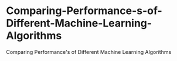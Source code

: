 # Comparing-Performance-s-of-Different-Machine-Learning-Algorithms
Comparing Performance's of Different Machine Learning Algorithms
